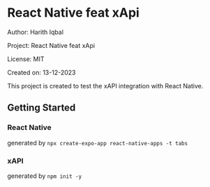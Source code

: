 # React Native feat xApi

Author: Harith Iqbal

Project: React Native feat xApi

License: MIT

Created on: 13-12-2023

This project is created to test the xAPI integration with React Native.

## Getting Started

### React Native

generated by `npx create-expo-app react-native-apps -t tabs`

### xAPI

generated by `npm init -y`
